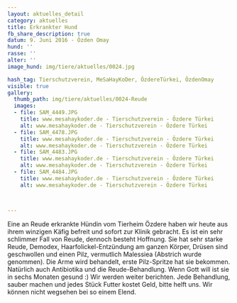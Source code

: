 ```yaml
---
layout: aktuelles_detail
category: aktuelles
title: Erkrankter Hund
fb_share_description: true
datum: 9. Juni 2016 - Özden Omay
hund: ''
rasse: ''
alter: ''
image_hund: img/tiere/aktuelles/0024.jpg

hash_tag: Tierschutzverein, MeSaHayKoDer, ÖzdereTürkei, ÖzdenOmay
visible: true
gallery:
  thumb_path: img/tiere/aktuelles/0024-Reude
  images:
  - file: SAM_4449.JPG
    title: www.mesahaykoder.de - Tierschutzverein - Özdere Türkei
    alt: www.mesahaykoder.de - Tierschutzverein - Özdere Türkei
  - file: SAM_4478.JPG
    title: www.mesahaykoder.de - Tierschutzverein - Özdere Türkei
    alt: www.mesahaykoder.de - Tierschutzverein - Özdere Türkei
  - file: SAM_4483.JPG
    title: www.mesahaykoder.de - Tierschutzverein - Özdere Türkei
    alt: www.mesahaykoder.de - Tierschutzverein - Özdere Türkei
  - file: SAM_4484.JPG
    title: www.mesahaykoder.de - Tierschutzverein - Özdere Türkei
    alt: www.mesahaykoder.de - Tierschutzverein - Özdere Türkei



---
```


Eine an Reude erkrankte Hündin vom Tierheim Özdere
haben wir heute aus ihrem winzigen Käfig befreit und sofort zur Klinik gebracht. Es ist ein sehr schlimmer Fall von Reude, dennoch besteht Hoffnung.
Sie hat sehr starke Reude, Demodex, Haarfolickel-Entzündung am ganzen Körper, Drüsen sind geschwollen und einen Pilz, vermutlich Malessiea (Abstrich wurde genommen).
Die Arme wird behandelt, erste Pilz-Spritze hat sie bekommen. Natürlich auch Antibiotika und die Reude-Behandlung. Wenn Gott will ist sie in sechs Monaten gesund :)
Wir werden weiter berichten. Jede Behandlung, sauber machen und jedes Stück Futter kostet Geld, bitte helft uns. 
Wir können nicht wegsehen bei so einem Elend.
